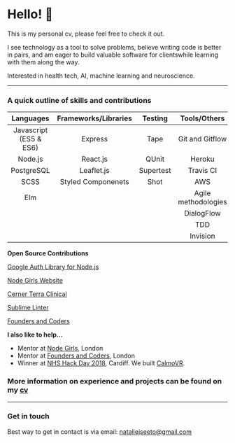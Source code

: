 # Hello! 👋
This is my personal cv, please feel free to check it out.

I see technology as a tool to solve problems, believe writing code is better in pairs, and am eager to build valuable software for clientswhile learning with them along the way.

Interested in health tech, AI, machine learning and neuroscience.

-------------------     ----------------------------
### A quick outline of skills and contributions


| Languages             | Frameworks/Libraries | Testing   | Tools/Others        |
|:---------------------:|:--------------------:|:---------:|:-------------------:|
| Javascript (ES5 & ES6)| Express              | Tape      | Git and Gitflow     | 
| Node.js               | React.js             | QUnit     | Heroku              |
| PostgreSQL            | Leaflet.js           | Supertest | Travis CI           |
|  SCSS                 | Styled Componenets   | Shot      | AWS                 |
|   Elm                 |                      |           | Agile methodologies |
|                       |                      |           | DialogFlow          |
|                       |                      |           | TDD                 |
|                       |                      |           | Invision            |


**Open Source Contributions**

[Google Auth Library for Node.js](https://github.com/google/google-auth-library-nodejs/blob/master/CONTRIBUTORS)

[Node Girls Website](https://github.com/node-girls/node-girls-website/graphs/contributors)

[Cerner Terra Clinical](https://github.com/cerner/terra-clinical/blob/master/CONTRIBUTORS.md)

[Sublime Linter](https://github.com/SublimeLinter/SublimeLinter-flake8/graphs/contributors)

[Founders and Coders](https://github.com/foundersandcoders/ws-tdd-node-server/graphs/contributors)

   
**I also like to help...**
- Mentor at [Node Girls](http://nodegirls.io/), London
- Mentor at [Founders and Coders](https://foundersandcoders.com/), London
- Winner at [NHS Hack Day 2018](http://nhshackday.com/), Cardiff. We built [CalmoVR](https://github.com/nhsd-calmo/calmo).

### More information on experience and projects can be found on my [cv](/assets/cv.pdf)
__________________

### Get in touch
Best way to get in contact is via email: nataliejseeto@gmail.com
